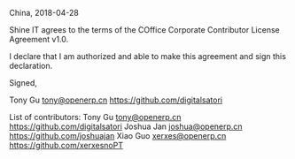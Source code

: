 China, 2018-04-28

Shine IT agrees to the terms of the COffice Corporate Contributor License
Agreement v1.0.

I declare that I am authorized and able to make this agreement and sign this
declaration.

Signed,

Tony Gu tony@openerp.cn https://github.com/digitalsatori

List of contributors:
Tony Gu tony@openerp.cn https://github.com/digitalsatori
Joshua Jan joshua@openerp.cn https://github.com/joshuajan
Xiao Guo  xerxes@openerp.cn https://github.com/xerxesnoPT

